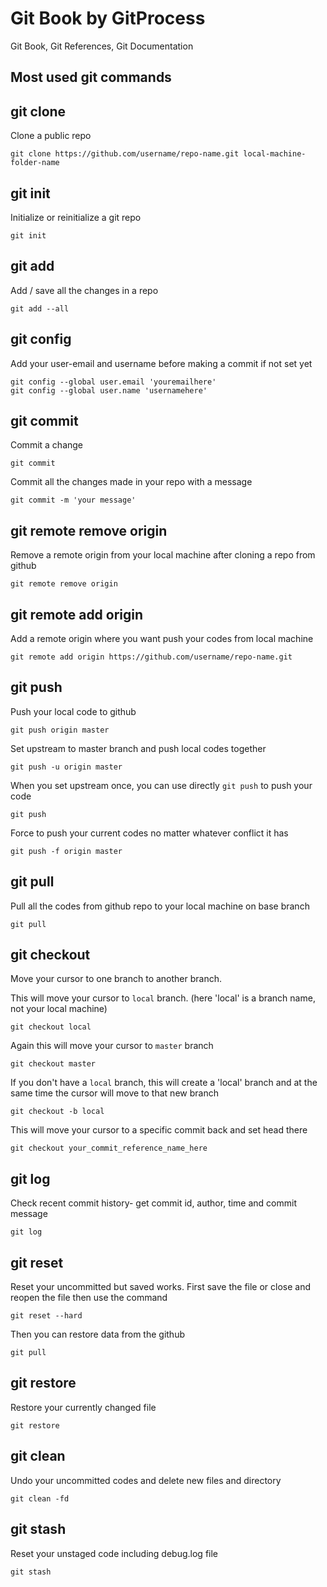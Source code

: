 # Git Book by GitProcess
Git Book, Git References, Git Documentation

## Most used git commands

## git clone 
Clone a public repo
```git
git clone https://github.com/username/repo-name.git local-machine-folder-name
```

## git init
Initialize or reinitialize a git repo 
```git
git init
```

## git add
Add / save all the changes in a repo 
```git
git add --all
```

## git config
Add your user-email and username before making a commit if not set yet
```git
git config --global user.email 'youremailhere'
git config --global user.name 'usernamehere'
```
## git commit
Commit a change 
```git
git commit
```

Commit all the changes made in your repo with a message 
```git
git commit -m 'your message'
```

## git remote remove origin
Remove a remote origin from your local machine after cloning a repo from github
```git
git remote remove origin
```

## git remote add origin 
Add a remote origin where you want push your codes from local machine 
```git
git remote add origin https://github.com/username/repo-name.git
```

## git push
Push your local code to github
```git
git push origin master
```
Set upstream to master branch and push local codes together
```git
git push -u origin master
```

When you set upstream once, you can use directly `git push` to push your code
```git
git push
```
Force to push your current codes no matter whatever conflict it has
```git
git push -f origin master
```

## git pull
Pull all the codes from github repo to your local machine on base branch
```git
git pull
```

## git checkout
Move your cursor to one branch to another branch.

This will move your cursor to `local` branch. (here 'local' is a branch name, not your local machine)
```git
git checkout local
```

Again this will move your cursor to `master` branch 
```git
git checkout master
```

If you don't have a `local` branch, this will create a 'local' branch and at the same time the cursor will move to that new branch 
```git
git checkout -b local
```

This will move your cursor to a specific commit back and set head there
```git
git checkout your_commit_reference_name_here
```

## git log
Check recent commit history- get commit id, author, time and commit message
```git
git log
```

## git reset
Reset your uncommitted but saved works. First save the file or close and reopen the file then use the command
```git
git reset --hard
```
Then you can restore data from the github <br/>
```git
git pull
```

## git restore
Restore your currently changed file <br/>
```git
git restore
```

## git clean
Undo your uncommitted codes and delete new files and directory
```git
git clean -fd
```
## git stash
Reset your unstaged code including debug.log file
```git
git stash
```
